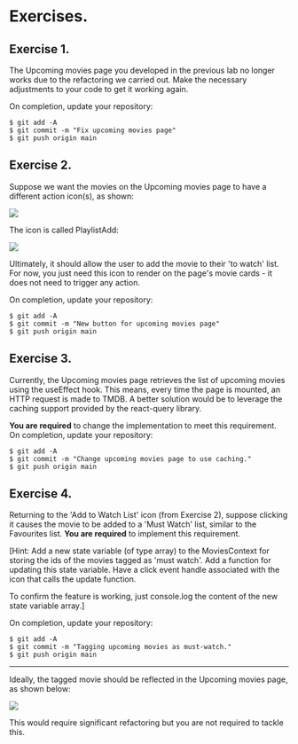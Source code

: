 # Exercises.
## Exercise 1.

The Upcoming movies page you developed in the previous lab no longer works due to the refactoring we carried out. Make the necessary adjustments to your code to get it working again.

On completion, update your repository:
~~~
$ git add -A
$ git commit -m "Fix upcoming movies page"
$ git push origin main
~~~
## Exercise 2.

Suppose we want the movies on the Upcoming movies page to have a different action icon(s), as shown:

![][buttonw]

The icon is called PlaylistAdd: 

![][playlistadd]

Ultimately, it should allow the user to add the movie to their 'to watch' list. For now, you just need this icon to render on the page's movie cards - it does not need to trigger any action.

On completion, update your repository:
~~~
$ git add -A
$ git commit -m "New button for upcoming movies page"
$ git push origin main
~~~

## Exercise 3.

Currently, the Upcoming movies page retrieves the list of upcoming movies using the useEffect hook. This means, every time the page is mounted, an HTTP request is made to TMDB. A better solution would be to leverage the caching support provided by the react-query library. 

__You are required__ to change the implementation to meet this requirement. On completion, update your repository:
~~~
$ git add -A
$ git commit -m "Change upcoming movies page to use caching."
$ git push origin main
~~~

## Exercise 4.

Returning to the 'Add to Watch List' icon (from Exercise 2), suppose clicking it causes the movie to be added to a 'Must Watch' list, similar to the Favourites list. __You are required__ to implement this requirement.

[Hint: Add a new state variable (of type array) to the MoviesContext for storing the ids of the movies tagged as 'must watch'. Add a function for updating this state variable. Have a click event handle associated with the icon that calls the update function. 

To confirm the feature is working, just console.log the content of the new state variable array.]

On completion, update your repository:
~~~
$ git add -A
$ git commit -m "Tagging upcoming movies as must-watch."
$ git push origin main
~~~

-----------------------------
Ideally, the tagged movie should be reflected in the Upcoming movies page, as shown below:

![][mustwatch]

This would require significant refactoring but you are not required to tackle this.


[buttonw]: ./img/buttonw.png
[mustwatch]: ./img/mustwatch.png
[playlistadd]: ./img/playlistadd.png